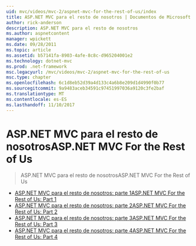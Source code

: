 ```yaml
---
uid: mvc/videos/mvc-2/aspnet-mvc-for-the-rest-of-us/index
title: ASP.NET MVC para el resto de nosotros | Documentos de Microsoft
author: rick-anderson
description: ASP.NET MVC para el resto de nosotros
ms.author: aspnetcontent
manager: wpickett
ms.date: 09/28/2011
ms.topic: article
ms.assetid: b57141fa-8903-4afe-8c8c-d965204001e2
ms.technology: dotnet-mvc
ms.prod: .net-framework
msc.legacyurl: /mvc/videos/mvc-2/aspnet-mvc-for-the-rest-of-us
msc.type: chapter
ms.openlocfilehash: 6c1d8eb52d39a4d133c4a6b8e209d1d4990f0b77
ms.sourcegitcommit: 9a9483aceb34591c97451997036a9120c3fe2baf
ms.translationtype: MT
ms.contentlocale: es-ES
ms.lasthandoff: 11/10/2017
---
```

<a name="aspnet-mvc-for-the-rest-of-us"></a><span data-ttu-id="d4de0-103">ASP.NET MVC para el resto de nosotros</span><span class="sxs-lookup"><span data-stu-id="d4de0-103">ASP.NET MVC For the Rest of Us</span></span>
====================
> <span data-ttu-id="d4de0-104">ASP.NET MVC para el resto de nosotros</span><span class="sxs-lookup"><span data-stu-id="d4de0-104">ASP.NET MVC For the Rest of Us</span></span>


- [<span data-ttu-id="d4de0-105">ASP.NET MVC para el resto de nosotros: parte 1</span><span class="sxs-lookup"><span data-stu-id="d4de0-105">ASP.NET MVC For the Rest of Us: Part 1</span></span>](aspnet-mvc-for-the-rest-of-us-part-1.md)
- [<span data-ttu-id="d4de0-106">ASP.NET MVC para el resto de nosotros: parte 2</span><span class="sxs-lookup"><span data-stu-id="d4de0-106">ASP.NET MVC For the Rest of Us: Part 2</span></span>](aspnet-mvc-for-the-rest-of-us-part-2.md)
- [<span data-ttu-id="d4de0-107">ASP.NET MVC para el resto de nosotros: parte 3</span><span class="sxs-lookup"><span data-stu-id="d4de0-107">ASP.NET MVC For the Rest of Us: Part 3</span></span>](aspnet-mvc-for-the-rest-of-us-part-3.md)
- [<span data-ttu-id="d4de0-108">ASP.NET MVC para el resto de nosotros: parte 4</span><span class="sxs-lookup"><span data-stu-id="d4de0-108">ASP.NET MVC For the Rest of Us: Part 4</span></span>](aspnet-mvc-for-the-rest-of-us-part-4.md)
